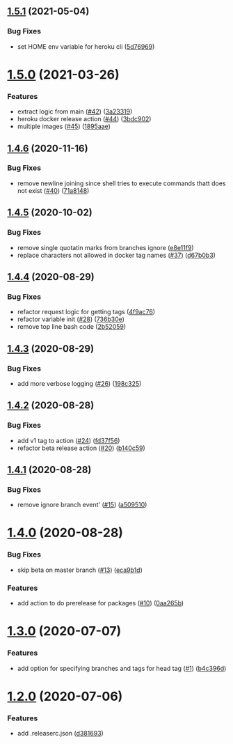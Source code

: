 ## [1.5.1](https://github.com/Storykit/github-actions/compare/v1.5.0...v1.5.1) (2021-05-04)


### Bug Fixes

* set HOME env variable for heroku cli ([5d76969](https://github.com/Storykit/github-actions/commit/5d76969d9abde62c0c1711367fec4e53f4a275d3))

# [1.5.0](https://github.com/Storykit/github-actions/compare/v1.4.6...v1.5.0) (2021-03-26)


### Features

* extract logic from main ([#42](https://github.com/Storykit/github-actions/issues/42)) ([3a23319](https://github.com/Storykit/github-actions/commit/3a23319d21fe82142b35040cb4ec2954748a5821))
* heroku docker release action ([#44](https://github.com/Storykit/github-actions/issues/44)) ([3bdc902](https://github.com/Storykit/github-actions/commit/3bdc902e93286b49d50458e37813cded6d6dd143))
* multiple images ([#45](https://github.com/Storykit/github-actions/issues/45)) ([1895aae](https://github.com/Storykit/github-actions/commit/1895aaee49accbf8247fbb1af5cac7f2b4110d3e))

## [1.4.6](https://github.com/Storykit/github-actions/compare/v1.4.5...v1.4.6) (2020-11-16)


### Bug Fixes

* remove newline joining since shell tries to execute commands thatt does not exist ([#40](https://github.com/Storykit/github-actions/issues/40)) ([71a8148](https://github.com/Storykit/github-actions/commit/71a8148ea4ba2a7bd16a55534376ed6a1ac47be9))

## [1.4.5](https://github.com/Storykit/github-actions/compare/v1.4.4...v1.4.5) (2020-10-02)


### Bug Fixes

* remove single quotatin marks from branches ignore ([e8e11f9](https://github.com/Storykit/github-actions/commit/e8e11f913d1d4feb92bdd6c1a2c8a543b278efe9))
* replace characters not allowed in docker tag names ([#37](https://github.com/Storykit/github-actions/issues/37)) ([d67b0b3](https://github.com/Storykit/github-actions/commit/d67b0b3ca9fcae150e554715abe3a01f9dda1268))

## [1.4.4](https://github.com/Storykit/github-actions/compare/v1.4.3...v1.4.4) (2020-08-29)


### Bug Fixes

* refactor request logic for getting tags ([4f9ac76](https://github.com/Storykit/github-actions/commit/4f9ac76651bd7ed4fb207e35cb845e864aaa8504))
* refactor variable init ([#28](https://github.com/Storykit/github-actions/issues/28)) ([736b30e](https://github.com/Storykit/github-actions/commit/736b30e8c143a0b242b0a16ba2885d2731d465a6))
* remove top line bash code ([2b52059](https://github.com/Storykit/github-actions/commit/2b52059785ada8f82559e32455c250b82ec92e3e))

## [1.4.3](https://github.com/Storykit/github-actions/compare/v1.4.2...v1.4.3) (2020-08-29)


### Bug Fixes

* add more verbose logging ([#26](https://github.com/Storykit/github-actions/issues/26)) ([198c325](https://github.com/Storykit/github-actions/commit/198c3258bfcbb7060f40c6fededebf91ea807dc6))

## [1.4.2](https://github.com/Storykit/github-actions/compare/v1.4.1...v1.4.2) (2020-08-28)


### Bug Fixes

* add v1 tag to action ([#24](https://github.com/Storykit/github-actions/issues/24)) ([fd37f56](https://github.com/Storykit/github-actions/commit/fd37f568de46391ff28ce9bf2b043e1c4058401b))
* refactor beta release action ([#20](https://github.com/Storykit/github-actions/issues/20)) ([b140c59](https://github.com/Storykit/github-actions/commit/b140c596bcf6c5cdce8aeb4544ae835d261f7b19))

## [1.4.1](https://github.com/Storykit/github-actions/compare/v1.4.0...v1.4.1) (2020-08-28)


### Bug Fixes

* remove ignore branch event' ([#15](https://github.com/Storykit/github-actions/issues/15)) ([a509510](https://github.com/Storykit/github-actions/commit/a50951042b8489f83de7ee635dfdea4a8a4415ba))

# [1.4.0](https://github.com/Storykit/github-actions/compare/v1.3.0...v1.4.0) (2020-08-28)


### Bug Fixes

* skip beta on master branch ([#13](https://github.com/Storykit/github-actions/issues/13)) ([eca9b1d](https://github.com/Storykit/github-actions/commit/eca9b1d26086dedb3ce7c2327d1a884034924226))


### Features

* add action to do prerelease for packages ([#10](https://github.com/Storykit/github-actions/issues/10)) ([0aa265b](https://github.com/Storykit/github-actions/commit/0aa265ba52b938cf90e26703a39647ca011d43b6))

# [1.3.0](https://github.com/Storykit/github-actions/compare/v1.2.0...v1.3.0) (2020-07-07)


### Features

* add option for specifying branches and tags for head tag ([#1](https://github.com/Storykit/github-actions/issues/1)) ([b4c396d](https://github.com/Storykit/github-actions/commit/b4c396d0ef40dd1f0454d52a269537d318263d36))

# [1.2.0](https://github.com/Storykit/github-actions/compare/v1.1.0...v1.2.0) (2020-07-06)


### Features

* add .releaserc.json ([d381693](https://github.com/Storykit/github-actions/commit/d3816932b61b6c429e583f5817947e28498fa4d8))
